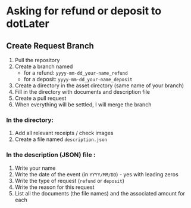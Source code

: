 # Asking for refund or deposit to dotLater

## Create Request Branch

1. Pull the repository
2. Create a branch named 
    * for a refund:  `yyyy-mm-dd_your-name_refund`
    * for a deposit:  `yyyy-mm-dd_your-name_deposit`
3. Create a directory in the asset directory (same name of your branch)
4. Fill in the directory with documents and description file
5. Create a pull request
6. When everything will be settled, I will merge the branch

### In the directory:

1. Add all relevant receipts / check images
2. Create a file named `description.json`

### In the description (JSON) file :
1. Write your name
2. Write the date of the event (in `YYYY/MM/DD`) - yes with leading zeros
3. Write the type of request (`refund` or `deposit`)
4. Write the reason for this request
4. List all the documents (the file names) and the associated amount for each

